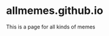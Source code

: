 # allmemes.github.io
<!DOCTYPE html>
<html lang ="en">
<head>
  <meta charset = "UTF-8">
	<title>My First Page</title>
</head>
<body>
  <hi>This is a page for all kinds of memes</hi>
</body>
</html>
